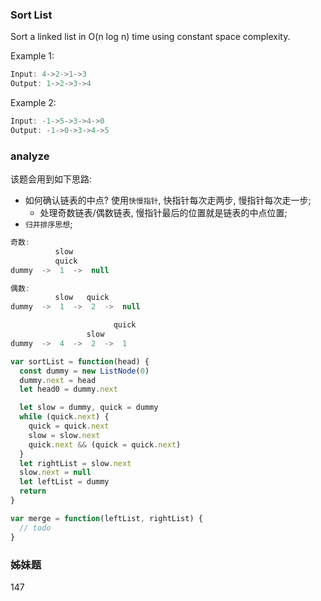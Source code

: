### Sort List

Sort a linked list in O(n log n) time using constant space complexity.

Example 1:

```js
Input: 4->2->1->3
Output: 1->2->3->4
```

Example 2:

```js
Input: -1->5->3->4->0
Output: -1->0->3->4->5
```

### analyze

该题会用到如下思路:

* 如何确认链表的中点? 使用`快慢指针`, 快指针每次走两步, 慢指针每次走一步;
  * 处理奇数链表/偶数链表, 慢指针最后的位置就是链表的中点位置;
* `归并排序思想`;

```js
奇数:
          slow
          quick
dummy  ->  1  ->  null

偶数:
          slow   quick
dummy  ->  1  ->  2  ->  null
```

```js
                       quick
                 slow
dummy  ->  4  ->  2  ->  1
```

```js
var sortList = function(head) {
  const dummy = new ListNode(0)
  dummy.next = head
  let head0 = dummy.next

  let slow = dummy, quick = dummy
  while (quick.next) {
    quick = quick.next
    slow = slow.next
    quick.next && (quick = quick.next)
  }
  let rightList = slow.next
  slow.next = null
  let leftList = dummy
  return
}

var merge = function(leftList, rightList) {
  // todo
}
```

### 姊妹题

147